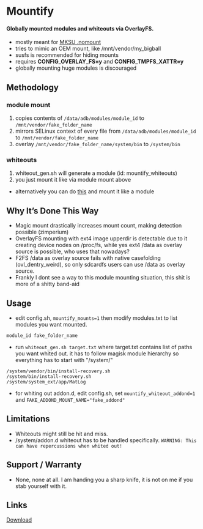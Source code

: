 # Mountify

#### Globally mounted modules and whiteouts via OverlayFS.

- mostly meant for [MKSU .nomount](https://github.com/5ec1cff/KernelSU/commit/76bfccd11f4c8953b35e1342a2461f45b7d21c22)
- tries to mimic an OEM mount, like /mnt/vendor/my_bigball
- susfs is recommended for hiding mounts
- requires **CONFIG_OVERLAY_FS=y** and **CONFIG_TMPFS_XATTR=y** 
- globally mounting huge modules is discouraged

## Methodology
### module mount
1. copies contents of `/data/adb/modules/module_id` to `/mnt/vendor/fake_folder_name`
2. mirrors SELinux context of every file from `/data/adb/modules/module_id` to `/mnt/vendor/fake_folder_name`
3. overlay `/mnt/vendor/fake_folder_name/system/bin` to `/system/bin`
### whiteouts
1. whiteout_gen.sh will generate a module (id: mountify_whiteouts)
2. you just mount it like via module mount above
- alternatively you can do [this](https://kernelsu.org/guide/module.html#kernelsu-modules:~:text=You%20can%20also%20declare%20a%20variable%20named%20REMOVE) and mount it like a module

## Why It’s Done This Way
- Magic mount drastically increases mount count, making detection possible (zimperium)
- OverlayFS mounting with ext4 image upperdir is detectable due to it creating device nodes on /proc/fs, while yes ext4 /data as overlay source is possible, who uses that nowadays?
- F2FS /data as overlay source fails with native casefolding (ovl_dentry_weird), so only sdcardfs users can use /data as overlay source.
- Frankly I dont see a way to this module mounting situation, this shit is more of a shitty band-aid 

## Usage
- edit config.sh, `mountify_mounts=1` then modify modules.txt to list modules you want mounted.

```
module_id fake_folder_name
```

- run `whiteout_gen.sh target.txt` where target.txt contains list of paths you want whited out. it has to follow magisk module hierarchy so everything has to start with "/system/"

```
/system/vendor/bin/install-recovery.sh
/system/bin/install-recovery.sh
/system/system_ext/app/MatLog
```
- for whiting out addon.d, edit config.sh, set `mountify_whiteout_addond=1` and `FAKE_ADDOND_MOUNT_NAME="fake_addond"`

## Limitations
- Whiteouts might still be hit and miss.
- /system/addon.d whiteout has to be handled specifically. `WARNING: This can have repercussions when whited out!`

## Support / Warranty
- None, none at all. I am handing you a sharp knife, it is not on me if you stab yourself with it.

## Links
[Download](https://github.com/backslashxx/mountify/releases)

